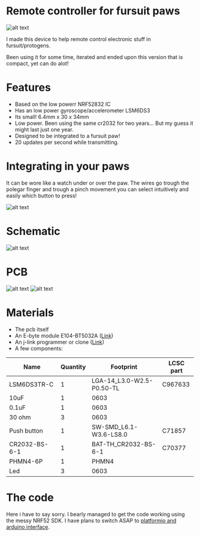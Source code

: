 # Remote controller for fursuit paws

![alt text](images/paw1.jpg)

I made this device to help remote control electronic stuff in fursuit/protogens.

Been using it for some time, iterated and ended upon this version that is compact, yet can do alot!

# Features

* Based on the low powerr NRF52832 IC
* Has an low power gyroscope/accelerometer LSM6DS3
* Its small! 6.4mm x 30 x 34mm
* Low power. Been using the same cr2032 for two years... But my guess it might last just one year.
* Designed to be integrated to a fursuit paw!
* 20 updates per second while transmitting.

# Integrating in your paws

It can be wore like a watch under or over the paw.
The wires go trough the polegar finger and trough a pinch movement you can select intuitively and easily which button to press!

![alt text](images/integration.png)

# Schematic

![alt text](images/schematics.png)

# PCB

![alt text](images/assembled.jpg)
![alt text](images/pcb/top_pcb.jpg)

# Materials

* The pcb itself
* An E-byte module E104-BT5032A ([Link](https://aliexpress.com/item/4000538644215.html))
* An j-link programmer or clone ([Link](https://pt.aliexpress.com/item/1005006734954628.html))
* A few components:

| Name          | Quantity | Footprint                 | LCSC part |
|---------------|----------|---------------------------|-----------|
| LSM6DS3TR-C   | 1        | LGA-14_L3.0-W2.5-P0.50-TL | C967633   |
| 10uF          | 1        | 0603                      |           |
| 0.1uF         | 1        | 0603                      |           |
| 30 ohm        | 3        | 0603                      |           |
| Push button   | 1        | SW-SMD_L6.1-W3.6-LS8.0    | C71857    |
| CR2032-BS-6-1 | 1        | BAT-TH_CR2032-BS-6-1      | C70377    |
| PHMN4-6P      | 1        | PHMN4                     |           |
| Led           | 3        | 0603                      |           |

# The code

Here i have to say sorry. I bearly managed to get the code working using the messy NRF52 SDK.
I have plans to switch ASAP to [platformio and arduino interface](https://docs.platformio.org/en/latest/platforms/nordicnrf52.html).

